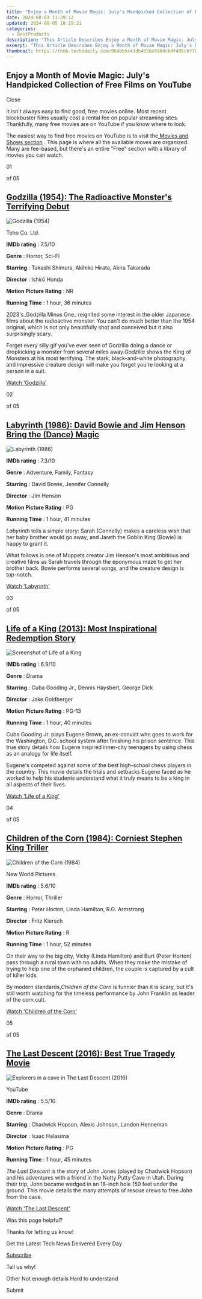 ```yaml
---
title: "Enjoy a Month of Movie Magic: July's Handpicked Collection of Free Films on YouTube"
date: 2024-08-03 11:39:12
updated: 2024-08-05 10:19:21
categories:
  - BestProducts
description: "This Article Describes Enjoy a Month of Movie Magic: July's Handpicked Collection of Free Films on YouTube"
excerpt: "This Article Describes Enjoy a Month of Movie Magic: July's Handpicked Collection of Free Films on YouTube"
thumbnail: https://thmb.techidaily.com/064bb5c43db4056e998dcb4f406cb778296c7343d435216b9b3443b144736cca.jpg
---
```


## Enjoy a Month of Movie Magic: July's Handpicked Collection of Free Films on YouTube

Close 

 It isn't always easy to find good, free movies online. Most recent blockbuster films usually cost a rental fee on popular streaming sites. Thankfully, many free movies are on YouTube if you know where to look.

 The easiest way to find free movies on YouTube is to visit the[ Movies and Shows section](https://www.youtube.com/movies) . This page is where all the available moves are organized. Many are fee-based, but there's an entire "Free" section with a library of movies you can watch.

01

of 05

## [ Godzilla (1954): The Radioactive Monster's Terrifying Debut](https://www.imdb.com/title/tt0047034/) 

![Godzilla (1954)](https://www.lifewire.com/thmb/pDGbLqMFArp1egZjZ_yfmVlvrNo=/1500x0/filters:no_upscale():max_bytes(150000):strip_icc():format(webp)/Godzilla-ec121a15491740a69ce689e561f63311.jpg) 

Toho Co. Ltd.

**IMDb rating** : 7.5/10

**Genre** : Horror, Sci-Fi

**Starring** : Takashi Shimura, Akihiko Hirata, Akira Takarada

**Director** : Ishirô Honda

**Motion Picture Rating** : NR

**Running Time** : 1 hour, 36 minutes

 2023's_Godzilla Minus One_ reignited some interest in the older Japanese films about the radioactive monster. You can't do much better than the 1954 original, which is not only beautifully shot and conceived but it also surprisingly scary.

 Forget every silly gif you've ever seen of Godzilla doing a dance or dropkicking a monster from several miles away._Godzilla_ shows the King of Monsters at his most terrifying. The stark, black-and-white photography and impressive creature design will make you forget you're looking at a person in a suit.

[ Watch 'Godzilla' ](https://www.youtube.com/watch?v=nn-Wg1NU32I) 

02

of 05

## [ Labyrinth (1986): David Bowie and Jim Henson Bring the (Dance) Magic](https://www.imdb.com/title/tt0091369/) 

![Labyrinth (1986)](https://www.lifewire.com/thmb/zEzBGKQ5gbDG-PDbfbhBvUclSAA=/1500x0/filters:no_upscale():max_bytes(150000):strip_icc():format(webp)/Labyrinth-b81b0e552a8d42abb3af9ff31ac48ee4.jpg) 

**IMDb rating** : 7.3/10

**Genre** : Adventure, Family, Fantasy

**Starring** : David Bowie, Jennifer Connelly

**Director** : Jim Henson

**Motion Picture Rating** : PG

**Running Time** : 1 hour, 41 minutes

_Labyrinth_ tells a simple story: Sarah (Connelly) makes a careless wish that her baby brother would go away, and Jareth the Goblin King (Bowie) is happy to grant it.

 What follows is one of Muppets creator Jim Henson's most ambitious and creative films as Sarah travels through the eponymous maze to get her brother back. Bowie performs several songs, and the creature design is top-notch.

[ Watch 'Labyrinth' ](https://www.youtube.com/watch?v=lL%5FQ0VtrTxU) 

03

of 05

## [ Life of a King (2013): Most Inspirational Redemption Story](https://www.imdb.com/title/tt2708254/?ref%5F=fn%5Fal%5Ftt%5F1) 

![Screenshot of Life of a King](https://www.lifewire.com/thmb/waRxugKvVn7cVO8x6SHzDhqDwH4=/1500x0/filters:no_upscale():max_bytes(150000):strip_icc():format(webp)/best-free-movies-on-youtube-5114491-4-697184eb564b4daebbb1205c853aca8d.jpg) 

**IMDb rating** : 6.9/10

**Genre** : Drama 

**Starring** : Cuba Gooding Jr., Dennis Haysbert, George Dick

**Director** : Jake Goldberger

**Motion Picture Rating** : PG-13

**Running Time** : 1 hour, 40 minutes

 Cuba Gooding Jr. plays Eugene Brown, an ex-convict who goes to work for the Washington, D.C. school system after finishing his prison sentence. This true story details how Eugene inspired inner-city teenagers by using chess as an analogy for life itself.

 Eugene's competed against some of the best high-school chess players in the country. This movie details the trials and setbacks Eugene faced as he worked to help his students understand what it truly means to be a king in all aspects of their lives.

[ Watch 'Life of a King' ](https://www.youtube.com/watch?v=z2vGzImfw9Q) 

04

of 05

## [ Children of the Corn (1984): Corniest Stephen King Triller](https://www.imdb.com/title/tt0087050/) 

![Children of the Corn (1984)](https://www.lifewire.com/thmb/dcm8JEFp011ripf06RXk1_jVBj8=/1500x0/filters:no_upscale():max_bytes(150000):strip_icc():format(webp)/092717-halloween-netflix-movie-childrencorn-slide-046103ce4b0243b1ac4913bc2da84946.jpg) 

New World Pictures 

**IMDb rating** : 5.6/10

**Genre** : Horror, Thriller

**Starring** : Peter Horton, Linda Hamilton, R.G. Armstrong

**Director** : Fritz Kiersch

**Motion Picture Rating** : R

**Running Time** : 1 hour, 52 minutes

 On their way to the big city, Vicky (Linda Hamilton) and Burt (Peter Horton) pass through a rural town with no adults. When they make the mistake of trying to help one of the orphaned children, the couple is captured by a cult of killer kids.

 By modern standards,_Children of the Corn_ is funnier than it is scary, but it's still worth watching for the timeless performance by John Franklin as leader of the corn cult.  

[ Watch 'Children of the Corn' ](https://www.youtube.com/watch?v=bpaC44Xt-HI&ab%5Fchannel=YouTubeMovies) 

05

of 05

## [ The Last Descent (2016): Best True Tragedy Movie](https://www.imdb.com/title/tt5895892/?ref%5F=fn%5Fal%5Ftt%5F1) 

![Explorers in a cave in The Last Descent (2016)](https://www.lifewire.com/thmb/zC9bCdl9oumwIMA8YYs-xrxTF0Q=/1500x0/filters:no_upscale():max_bytes(150000):strip_icc():format(webp)/best-free-movies-on-youtube-5114491-12-811d37329347405eab1a368e3018dc54.jpg) 

YouTube

**IMDb rating** : 5.5/10

**Genre** : Drama

**Starring** : Chadwick Hopson, Alexis Johnson, Landon Henneman 

**Director** : Isaac Halasima

**Motion Picture Rating** : PG

**Running Time** : 1 hour, 45 minutes

_The Last Descent_ is the story of John Jones (played by Chadwick Hopson) and his adventures with a friend in the Nutty Putty Cave in Utah. During their trip, John became wedged in an 18-inch hole 150 feet under the ground. This movie details the many attempts of rescue crews to free John from the cave.

[ Watch 'The Last Descent' ](https://www.youtube.com/watch?v=jXTCabeEBFw&ab%5Fchannel=YouTubeMovies) 

Was this page helpful?

Thanks for letting us know!

 Get the Latest Tech News Delivered Every Day

[ Subscribe ](https://www.lifewire.com/#) 

Tell us why!

 Other  Not enough details  Hard to understand 

 Submit 

<ins class="adsbygoogle"
     style="display:block"
     data-ad-format="autorelaxed"
     data-ad-client="ca-pub-7571918770474297"
     data-ad-slot="1223367746"></ins>



<ins class="adsbygoogle"
     style="display:block"
     data-ad-client="ca-pub-7571918770474297"
     data-ad-slot="8358498916"
     data-ad-format="auto"
     data-full-width-responsive="true"></ins>
